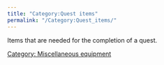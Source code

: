 ```yaml
---
title: "Category:Quest items"
permalink: "/Category:Quest_items/"
---
```


Items that are needed for the completion of a quest.

[Category: Miscellaneous
equipment](Category:_Miscellaneous_equipment "wikilink")